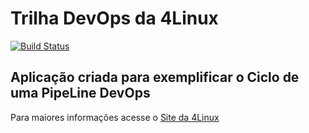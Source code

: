 # Trilha DevOps da 4Linux

<!-- Altere a Flag abaixo com sua URL do Travis -->
[![Build Status](https://travis-ci.org/Luanacosta05/DevOpsLab-HelloWorld.svg?branch=master)](https://travis-ci.org/Luanacosta05/DevOpsLab-HelloWorld)

## Aplicação criada para exemplificar o Ciclo de uma PipeLine DevOps


Para maiores informações acesse o [Site da 4Linux](https://www.4linux.com.br/cursos/devops)
